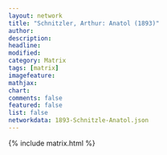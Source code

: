 ```yaml
---
layout: network
title: "Schnitzler, Arthur: Anatol (1893)"
author:
description:
headline:
modified:
category: Matrix
tags: [matrix]
imagefeature: 
mathjax: 
chart: 
comments: false
featured: false
list: false
networkdata: 1893-Schnitzle-Anatol.json
---
```

{% include matrix.html %}
